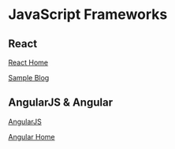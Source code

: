 # JavaScript Frameworks

## React

[React Home](https://reactjs.org/)

[Sample Blog](http://dattabase.com/sharepoint-app-fabric-ui-react-part-1-3/)

## AngularJS & Angular

[AngularJS](https://angularjs.org/)

[Angular Home](http://www.angular.io)